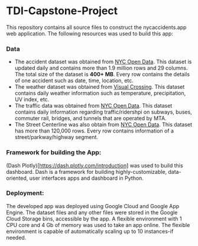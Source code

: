 # TDI-Capstone-Project

This repository contains all source files to construct the nycaccidents.app web application. The following resources was used to build this app:

### Data
* The accident dataset was obtained from [NYC Open Data](https://data.cityofnewyork.us/Public-Safety/Motor-Vehicle-Collisions-Crashes/h9gi-nx95). This dataset is updated daily and contains more than 1.9 million rows and 29 columns. The total size of the dataset is **400+ MB**. Every row contains the details of one accident such as date, time, location, etc.
* The weather dataset was obtained from [Visual Crossing](https://www.visualcrossing.com/). This dataset contains daily weather information such as temperature, precipitation, UV index, etc.
* The traffic data was obtained from [NYC Open Data](https://data.cityofnewyork.us/Transportation/MTA-Data/mmu8-8w8b). This dataset contains daily information regarding traffic/ridershpi on subways, buses, commuter rail, bridges, and tunnels that are operated by MTA.
* The Street Centerline was also obtain from [NYC Open Data](https://data.cityofnewyork.us/City-Government/NYC-Street-Centerline-CSCL-/exjm-f27b). This dataset has more than 120,000 rows. Every row contains information of a street/parkway/highway segment. 

### Framework for building the App:
(Dash Plotly)[https://dash.plotly.com/introduction] was used to build this dashboard. 
Dash is a framework for building highly-customizable, data-oriented, user interfaces apps and dashboard in Python.

### Deployment:
The developed app was deployed using Google Cloud and Google App Engine. The dataset files and any other files were stored in the Google Cloud Storage bins, accessible by the app. A flexible environment with 1 CPU core and 4 Gb of memory was used to take an app online. The flexible environment is capable of automatically scaling up to 10 instances-if needed.
